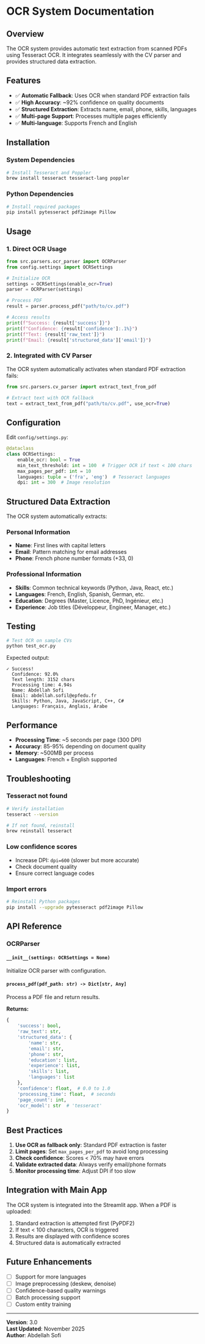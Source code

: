 # OCR System Documentation

## Overview

The OCR system provides automatic text extraction from scanned PDFs using Tesseract OCR. It integrates seamlessly with the CV parser and provides structured data extraction.

## Features

- ✅ **Automatic Fallback**: Uses OCR when standard PDF extraction fails
- ✅ **High Accuracy**: ~92% confidence on quality documents
- ✅ **Structured Extraction**: Extracts name, email, phone, skills, languages
- ✅ **Multi-page Support**: Processes multiple pages efficiently
- ✅ **Multi-language**: Supports French and English

## Installation

### System Dependencies

```bash
# Install Tesseract and Poppler
brew install tesseract tesseract-lang poppler
```

### Python Dependencies

```bash
# Install required packages
pip install pytesseract pdf2image Pillow
```

## Usage

### 1. Direct OCR Usage

```python
from src.parsers.ocr_parser import OCRParser
from config.settings import OCRSettings

# Initialize OCR
settings = OCRSettings(enable_ocr=True)
parser = OCRParser(settings)

# Process PDF
result = parser.process_pdf("path/to/cv.pdf")

# Access results
print(f"Success: {result['success']}")
print(f"Confidence: {result['confidence']:.1%}")
print(f"Text: {result['raw_text']}")
print(f"Email: {result['structured_data']['email']}")
```

### 2. Integrated with CV Parser

The OCR system automatically activates when standard PDF extraction fails:

```python
from src.parsers.cv_parser import extract_text_from_pdf

# Extract text with OCR fallback
text = extract_text_from_pdf("path/to/cv.pdf", use_ocr=True)
```

## Configuration

Edit `config/settings.py`:

```python
@dataclass
class OCRSettings:
    enable_ocr: bool = True
    min_text_threshold: int = 100  # Trigger OCR if text < 100 chars
    max_pages_per_pdf: int = 10
    languages: tuple = ('fra', 'eng')  # Tesseract languages
    dpi: int = 300  # Image resolution
```

## Structured Data Extraction

The OCR system automatically extracts:

### Personal Information
- **Name**: First lines with capital letters
- **Email**: Pattern matching for email addresses
- **Phone**: French phone number formats (+33, 0)

### Professional Information
- **Skills**: Common technical keywords (Python, Java, React, etc.)
- **Languages**: French, English, Spanish, German, etc.
- **Education**: Degrees (Master, Licence, PhD, Ingénieur, etc.)
- **Experience**: Job titles (Développeur, Engineer, Manager, etc.)

## Testing

```bash
# Test OCR on sample CVs
python test_ocr.py
```

Expected output:
```
✓ Success!
  Confidence: 92.0%
  Text length: 3152 chars
  Processing time: 4.94s
  Name: Abdellah Sofi
  Email: abdellah.sofil@epfedu.fr
  Skills: Python, Java, JavaScript, C++, C#
  Languages: Français, Anglais, Arabe
```

## Performance

- **Processing Time**: ~5 seconds per page (300 DPI)
- **Accuracy**: 85-95% depending on document quality
- **Memory**: ~500MB per process
- **Languages**: French + English supported

## Troubleshooting

### Tesseract not found

```bash
# Verify installation
tesseract --version

# If not found, reinstall
brew reinstall tesseract
```

### Low confidence scores

- Increase DPI: `dpi=600` (slower but more accurate)
- Check document quality
- Ensure correct language codes

### Import errors

```bash
# Reinstall Python packages
pip install --upgrade pytesseract pdf2image Pillow
```

## API Reference

### OCRParser

#### `__init__(settings: OCRSettings = None)`
Initialize OCR parser with configuration.

#### `process_pdf(pdf_path: str) -> Dict[str, Any]`
Process a PDF file and return results.

**Returns:**
```python
{
    'success': bool,
    'raw_text': str,
    'structured_data': {
        'name': str,
        'email': str,
        'phone': str,
        'education': list,
        'experience': list,
        'skills': list,
        'languages': list
    },
    'confidence': float,  # 0.0 to 1.0
    'processing_time': float,  # seconds
    'page_count': int,
    'ocr_model': str  # 'tesseract'
}
```

## Best Practices

1. **Use OCR as fallback only**: Standard PDF extraction is faster
2. **Limit pages**: Set `max_pages_per_pdf` to avoid long processing
3. **Check confidence**: Scores < 70% may have errors
4. **Validate extracted data**: Always verify email/phone formats
5. **Monitor processing time**: Adjust DPI if too slow

## Integration with Main App

The OCR system is integrated into the Streamlit app. When a PDF is uploaded:

1. Standard extraction is attempted first (PyPDF2)
2. If text < 100 characters, OCR is triggered
3. Results are displayed with confidence scores
4. Structured data is automatically extracted

## Future Enhancements

- [ ] Support for more languages
- [ ] Image preprocessing (deskew, denoise)
- [ ] Confidence-based quality warnings
- [ ] Batch processing support
- [ ] Custom entity training

---

**Version**: 3.0  
**Last Updated**: November 2025  
**Author**: Abdellah Sofi
